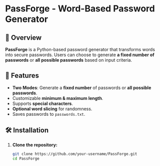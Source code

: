# PassForge - Word-Based Password Generator

## 🔑 Overview
**PassForge** is a Python-based password generator that transforms words into secure passwords. Users can choose to generate **a fixed number of passwords** or **all possible passwords** based on input criteria.

## 🚀 Features
- **Two Modes**: Generate a **fixed number** of passwords or **all possible passwords**.
- Customizable **minimum & maximum length**.
- Supports **special characters**.
- **Optional word slicing** for randomness.
- Saves passwords to `passwords.txt`.

## 🛠️ Installation
1. **Clone the repository:**
   ```sh
   git clone https://github.com/your-username/PassForge.git
   cd PassForge
